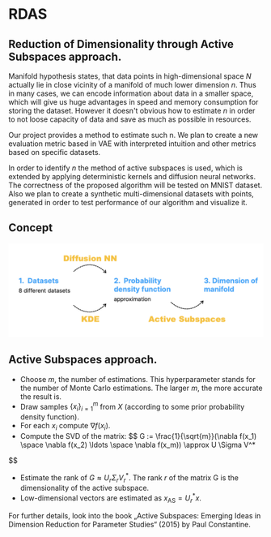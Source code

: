 # RDAS
## Reduction of Dimensionality through Active Subspaces approach. 

Manifold hypothesis states, that data points in high-dimensional space $N$ actually lie in close vicinity of a manifold of much lower dimension $n$. Thus in many cases, we can encode information about data in a smaller space, which will give us huge advantages in speed and memory consumption for storing the dataset. However it doesn't obvious how to estimate $n$ in order to not loose capacity of data and save as much as possible in resources.

Our project provides a method to estimate such n. We plan to create a new evaluation metric based in VAE with interpreted intuition and other metrics based on specific datasets.

In order to identify $n$ the method of active subspaces is used, which is extended by applying deterministic kernels and diffusion neural networks. The correctness of the proposed algorithm will be tested on MNIST dataset. Also we plan to create a synthetic multi-dimensional datasets with points, generated in order to test performance of our algorithm and visualize it.

## Concept

![alt text](https://github.com/David-cripto/RDAS/blob/VAE/pict/concept.png)

## Active Subspaces approach.
- Choose $m$, the number of estimations. This hyperparameter stands for the number of Monte Carlo estimations. The larger $m$, the more accurate the result is.
- Draw samples $\{x_i\}^m_{i=1}$ from $X$ (according to some prior probability density function).
- For each $x_i$ compute $\nabla f(x_i)$.
- Compute the SVD of the matrix:
$$
G := \frac{1}{\sqrt{m}}(\nabla f(x_1) \space \nabla f(x_2) \ldots \space \nabla f(x_m)) \approx U \Sigma V^*

$$
- Estimate the rank of $G\approx U_r \Sigma_rV^*_r$. The rank $r$ of the matrix G is the dimensionality of the active subspace. 
- Low-dimensional vectors are estimated as $x_{\mathrm{AS}} = U_r^*x$.

For further details, look into the book „Active Subspaces: Emerging Ideas in Dimension Reduction for Parameter Studies“ (2015) by Paul Constantine.
